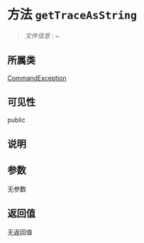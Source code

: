 # 方法 `getTraceAsString`

> *文件信息* : ~

## 所属类 

[CommandException](../CommandException.md)

## 可见性

 public 

## 说明



## 参数


无参数


## 返回值

无返回值
